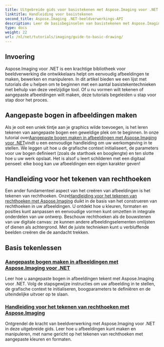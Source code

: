 ```yaml
---
title: Uitgebreide gids voor basistekenen met Aspose.Imaging voor .NET
linktitle: Handleiding voor basistekenen
second_title: Aspose.Imaging .NET-beeldverwerkings-API
description: Leer de basisbeginselen van basistekenen met Aspose.Imaging voor .NET. Deze stapsgewijze tutorial behandelt essentiële concepten, waaronder het maken van vormen, het toepassen van transformaties en het verwerken van afbeeldingen.
type: docs
weight: 22
url: /nl/net/tutorials/imaging/guide-to-basic-drawing/
---
```

## Invoering

Aspose.Imaging voor .NET is een krachtige bibliotheek voor beeldverwerking die ontwikkelaars helpt om eenvoudig afbeeldingen te maken, bewerken en manipuleren. In dit artikel bieden we een lijst met tutorials die u helpen om te beginnen met een aantal basistekentechnieken met behulp van deze veelzijdige tool. Of u nu vormen wilt tekenen of aangepaste afbeeldingen wilt maken, deze tutorials begeleiden u stap voor stap door het proces.

## Aangepaste bogen in afbeeldingen maken

 Als je ooit een uniek tintje aan je graphics wilde toevoegen, is het leren tekenen van aangepaste bogen een geweldige plek om te beginnen. In onze tutorial over[Aangepaste bogen maken in afbeeldingen met Aspose.Imaging voor .NET](./create-custom-arc-in-images/)vindt u een eenvoudige handleiding om uw werkomgeving in te stellen. We leggen uit hoe u de grafische context initialiseert, de parameters voor uw bogen definieert (zoals de starthoek en booglengte) en ten slotte hoe u uw werk opslaat. Het is alsof u leert schilderen met een digitaal penseel: elke boog kan uw afbeeldingen een eigen karakter geven!

## Handleiding voor het tekenen van rechthoeken

 Een ander fundamenteel aspect van het creëren van afbeeldingen is het tekenen van rechthoeken. Onze[Handleiding voor het tekenen van rechthoeken met Aspose.Imaging](./guide-to-drawing-rectangle/) duikt in de basis van het construeren van rechthoeken in uw afbeeldingen. U ontdekt hoe u kleuren, formaten en posities kunt aanpassen en eenvoudige vormen kunt omzetten in integrale onderdelen van uw ontwerp. Beschouw rechthoeken als de bouwstenen van uw digitale canvas: ze kunnen andere afbeeldingselementen omlijsten of dienen als achtergrond. Met de juiste technieken kunt u verbluffende beelden creëren die de aandacht trekken.

## Basis tekenlessen
### [Aangepaste bogen maken in afbeeldingen met Aspose.Imaging voor .NET](./create-custom-arc-in-images/)
Leer hoe u aangepaste bogen in afbeeldingen tekent met Aspose.Imaging voor .NET. Volg de stapsgewijze instructies om uw afbeelding in te stellen, de grafische context te initialiseren, boogparameters te definiëren en de uiteindelijke uitvoer op te slaan.
### [Handleiding voor het tekenen van rechthoeken met Aspose.Imaging](./guide-to-drawing-rectangle/)
Ontgrendel de kracht van beeldverwerking met Aspose.Imaging voor .NET in deze uitgebreide gids. Leer hoe u afbeeldingen kunt maken en manipuleren, met name gericht op het tekenen van rechthoeken met aangepaste kleuren en formaten.